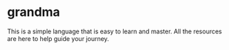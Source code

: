 # grandma
This is a simple language that is easy to learn and master. All the resources are here to help guide your journey.
